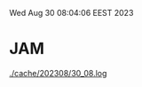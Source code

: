 Wed Aug 30 08:04:06 EEST 2023
# JAM
<a href='./cache/202308/30_08.log'>./cache/202308/30_08.log</a>
